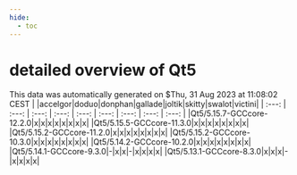 ```yaml
---
hide:
  - toc
---
```


detailed overview of Qt5
========================


This data was automatically generated on $Thu, 31 Aug 2023 at 11:08:02 CEST
| |accelgor|doduo|donphan|gallade|joltik|skitty|swalot|victini|
| :---: | :---: | :---: | :---: | :---: | :---: | :---: | :---: | :---: |
|Qt5/5.15.7-GCCcore-12.2.0|x|x|x|x|x|x|x|x|
|Qt5/5.15.5-GCCcore-11.3.0|x|x|x|x|x|x|x|x|
|Qt5/5.15.2-GCCcore-11.2.0|x|x|x|x|x|x|x|x|
|Qt5/5.15.2-GCCcore-10.3.0|x|x|x|x|x|x|x|x|
|Qt5/5.14.2-GCCcore-10.2.0|x|x|x|x|x|x|x|x|
|Qt5/5.14.1-GCCcore-9.3.0|-|x|x|-|x|x|x|x|
|Qt5/5.13.1-GCCcore-8.3.0|x|x|x|-|x|x|x|x|
